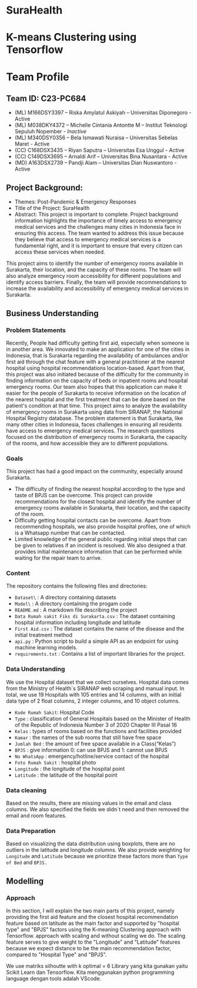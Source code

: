 # SuraHealth

# K-means Clustering using Tensorflow
# Team Profile
## Team ID: C23-PC684
 - (ML) M166DSY3397 – Riska Amylatul Askiyah – Universitas Diponegoro - Active
 - (ML) M038DKY4372 – Michelle Cintania Antontte M – Institut Teknologi Sepuluh Nopember - *Inactive*
 - (ML) M340DSY0356 – Bela Ismawati Nuraisa – Universitas Sebelas Maret - Active
 - (CC) C168DSX3435 – Riyan Saputra – Universitas Esa Unggul - Active
 - (CC) C149DSX3695 – Arnaldi Arif – Universitas Bina Nusantara - Active
 - (MD) A163DSX2739 – Pandji Alam – Universitas Dian Nuswantoro - Active

## Project Background:
- Themes:
  Post-Pandemic & Emergency Responses
- Title of the Project:
  SuraHealth
- Abstract:
  This project is important to complete. Project background information highlights the importance of timely access to emergency medical services and the challenges many cities in Indonesia face in ensuring this access. The team wanted to address this issue because they believe that access to emergency medical services is a fundamental right, and it is important to ensure that every citizen can access these services when needed.

This project aims to identify the number of emergency rooms available in Surakarta, their location, and the capacity of these rooms. The team will also analyze emergency room accessibility for different populations and identify access barriers. Finally, the team will provide recommendations to increase the availability and accessibility of emergency medical services in Surakarta.

## Business Understanding
### Problem Statements
  Recently, People had difficulty getting first aid, especially when someone is in another area. We innovated to make an application for one of the cities in Indonesia,  that is Surakarta regarding the availability of ambulances and/or first aid through the chat feature with a general practitioner at the nearest hospital using hospital recommendations location-based. Apart from that, this project was also initiated because of the difficulty for the community in finding information on the capacity of beds or inpatient rooms and hospital emergency rooms. Our team also hopes that this application can make it easier for the people of Surakarta to receive information on the location of the nearest hospital and the first treatment that can be done based on the patient's condition at that time.
This project aims to analyze the availability of emergency rooms in Surakarta using data from SIRANAP, the National Hospital Registry database. The problem statement is that Surakarta, like many other cities in Indonesia, faces challenges in ensuring all residents have access to emergency medical services. The research questions focused on the distribution of emergency rooms in Surakarta, the capacity of the rooms, and how accessible they are to different populations.

###  Goals
  This project has had a good impact on the community, especially around Surakarta.
- The difficulty of finding the nearest hospital according to the type and taste of BPJS can be overcome. This project can provide recommendations for the closest hospital and identify the number of emergency rooms available in Surakarta, their location, and the capacity of the room.
- Difficulty getting hospital contacts can be overcome. Apart from recommending hospitals, we also provide hospital profiles, one of which is a Whatsapp number that can be contacted.
- Limited knowledge of the general public regarding initial steps that can be given to relatives if an incident is resolved. We also designed a <first aid kit> that provides initial maintenance information that can be performed while waiting for the repair team to arrive.

### Content
The repository contains the following files and directories:
- `Dataset\` : A directory containing datasets
- `Model\` : A directory containing the progam code
- ```README.md``` : A markdown file describing the project
- `Data Rumah sakit Fiks di Surakarta.csv` : The dataset containing hospital information including longitude and latitude
- `First Aid.csv` : The dataset contains the name of the disease and the initial treatment method
- `api.py` : Python script to build a simple API as an endpoint for using machine learning models.
- `requirements.txt` : Contains a list of important libraries for the project.

### Data Understanding
We use the Hospital dataset that we collect ourselves. Hospital data comes from the Ministry of Health`s SIRANAP web scraping and manual input.
In total, we use 19 Hospitals with 105 entries and 14 columns, with an initial data type of 2 float columns, 2 integer columns, and 10 object columns.
- `Kode Rumah Sakit`: Hospital Code
- `Type` : classification of General Hospitals based on the Minister of Health of the Republic of Indonesia Number 3 of 2020 Chapter III Pasal 16
- `Kelas` : types of rooms based on the functions and facilities provided
- `Kamar` : the names of the sub rooms that still have free space
- `Jumlah Bed` : the amount of free space available in a Class(“Kelas”)
- `BPJS` : give information 0: can use BPJS and 1: cannot use BPJS
- `No WhatsApp` : emergency/hotline/service contact of the hospital 
- `Foto Rumah Sakit` : hospital photo
- `Longitude` : the longitude of the hospital point
- `Latitude` : the latitude of the hospital point

### Data cleaning
Based on the results, there are missing values in the email and class columns. We also specified the fields we didn`t need and then removed the email and room features.

### Data Preparation
Based on visualizing the data distribution using boxplots, there are no outliers in the latitude and longitude columns.
We also provide weighting for `Longitude` and `Latitude` because we prioritize these factors more than `Type of Bed` and `BPJS.`


## Modelling
### Approach
In this section, I will explain the two main parts of this project, namely providing the first aid feature and the closest hospital recommendation feature based on latitude as the main factor and supported by "hospital type" and "BPJS" factors using the K-meaning Clustering approach with Tensorflow.
approach with scaling and without scaling we do. The scaling feature serves to give weight to the "Longitude" and "Latitude" features because we expect distance to be the main recommendation factor, compared to "Hospital Type" and "BPJS".

We use matriks silhoutte with k optimal = 6
Library yang kita gunakan yaitu Scikit Learn dan Tensorflow.
Kita menggunakan python programming language dengan tools adalah VScode.


